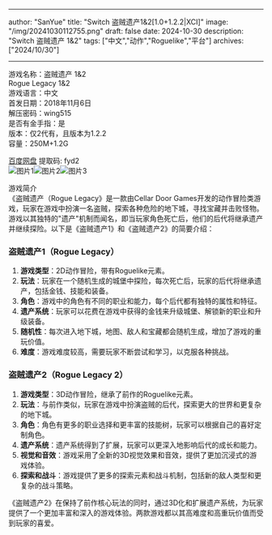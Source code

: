 
---
author: "SanYue"
title: "Switch 盗贼遗产1&2[1.0+1.2.2|XCI]"
image: "/img/20241030112755.png"
draft: false
date: 2024-10-30
description: "Switch 盗贼遗产 1&2"
tags: ["中文","动作","Roguelike","平台"]
archives: ["2024/10/30"]

---

游戏名称：盗贼遗产 1&2   
Rogue Legacy  1&2    
游戏语言：中文  
首发日期：2018年11月6日  
解压密码：wing515  
是否有金手指：是  
版本：仅2代有，且版本为1.2.2   
容量：250M+1.2G

[百度网盘](https://pan.baidu.com/s/1gf19_IufpcjUEqO0FeMtpw) 提取码: fyd2  
![图片1](/img/1b319cd613.jpg)![图片2](/img/ee3d709.jpg)![图片3](/img/bb5de8cdc.jpg)  

游戏简介  
《盗贼遗产（Rogue Legacy》是一款由Cellar Door Games开发的动作冒险类游戏，玩家在游戏中扮演一名盗贼，探索各种危险的地下城，寻找宝藏并击败怪物。游戏以其独特的"遗产"机制而闻名，即当玩家角色死亡后，他们的后代将继承遗产并继续探险。以下是《盗贼遗产1》和《盗贼遗产2》的简要介绍：

### 盗贼遗产1（Rogue Legacy）

1. **游戏类型**：2D动作冒险，带有Roguelike元素。
2. **玩法**：玩家在一个随机生成的城堡中探险，每次死亡后，玩家的后代将继承遗产，包括金钱、技能和装备。
3. **角色**：游戏中的角色有不同的职业和能力，每个后代都有独特的属性和特征。
4. **遗产系统**：玩家可以花费在游戏中获得的金钱来升级城堡、解锁新的职业和升级装备。
5. **随机性**：每次进入地下城，地图、敌人和宝藏都会随机生成，增加了游戏的重玩价值。
6. **难度**：游戏难度较高，需要玩家不断尝试和学习，以克服各种挑战。

### 盗贼遗产2（Rogue Legacy 2）

1. **游戏类型**：3D动作冒险，继承了前作的Roguelike元素。
2. **玩法**：与前作类似，玩家在游戏中扮演盗贼的后代，探索更大的世界和更复杂的地下城。
3. **角色**：角色有更多的职业选择和更丰富的技能树，玩家可以根据自己的喜好定制角色。
4. **遗产系统**：遗产系统得到了扩展，玩家可以更深入地影响后代的成长和能力。
5. **视觉和音效**：游戏采用了全新的3D视觉效果和音效，提供了更加沉浸式的游戏体验。
6. **探索和战斗**：游戏提供了更多的探索元素和战斗机制，包括新的敌人类型和更复杂的战斗策略。

《盗贼遗产2》在保持了前作核心玩法的同时，通过3D化和扩展遗产系统，为玩家提供了一个更加丰富和深入的游戏体验。两款游戏都以其高难度和高重玩价值而受到玩家的喜爱。
